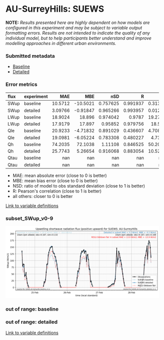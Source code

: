 # AU-SurreyHills: SUEWS

**NOTE:** *Results presented here are highly dependent on how models are configured in this experiment and may be subject to variable output formatting errors. Results are not intended to indicate the quality of any individual model, but to help participants better understand and improve modelling approaches in different urban environments.*

### Submitted metadata

- [Baseline](SUEWS_AU-SurreyHills_baseline_attrs.md)
- [Detailed](SUEWS_AU-SurreyHills_detailed_attrs.md)

### Error metrics

| flux   | experiment   |       MAE |       MBE |        nSD |          R |       5th |      95th |      RMSE |      cRMSE |      AMBE |       1-nSD |         1-R |   nSkewness |   nKurtosis |     Overlap |
|:-------|:-------------|----------:|----------:|-----------:|-----------:|----------:|----------:|----------:|-----------:|----------:|------------:|------------:|------------:|------------:|------------:|
| SWup   | baseline     |  10.5712  | -10.5021  |   0.757625 |   0.991937 |   0.31341 |  28.1896  |  14.7226  |   0.26639  |  10.5021  |   0.242375  |   0.0080635 |   0.114014  |   1.67475   |   0.122029  |
| SWup   | detailed     |   3.09766 |  -0.91847 |   0.965266 |   0.993957 |   0.01214 |   2.00092 |   4.48957 |   0.11346  |   0.91847 |   0.0347338 |   0.0060433 |   0.0545832 |   1.08651   |   0.0891509 |
| LWup   | baseline     |  18.9024  |  18.896   |   0.974042 |   0.9787   |  19.2725  |  17.0111  |  20.0913  |   0.205347 |  18.896   |   0.0259596 |   0.0212997 |   0.0243267 |   0.0589662 |   0.347888  |
| LWup   | detailed     |  17.9179  |  17.897   |   0.95852  |   0.979756 |  18.574   |  15.2015  |  19.1074  |   0.201316 |  17.897   |   0.0414816 |   0.0202435 |   0.0150829 |   0.0493444 |   0.338083  |
| Qle    | baseline     |  20.9233  |  -4.71832 |   0.891029 |   0.436607 |   4.70836 |  10.6109  |  34.7409  |   1.00791  |   4.71832 |   0.108971  |   0.563393  |   0.10732   |   0.208849  |   0.350841  |
| Qle    | detailed     |  19.0981  |  -6.05224 |   0.783308 |   0.480227 |   4.7381  |  18.8826  |  32.264   |   0.928031 |   6.05224 |   0.216692  |   0.519773  |   0.0486002 |   0.319926  |   0.287023  |
| Qh     | baseline     |  74.2035  |  72.1038  |   1.11108  |   0.846525 |  50.2017  |  97.5983  |  84.8621  |   0.594464 |  72.1038  |   0.111084  |   0.153475  |   0.455843  |   0.724728  |   0.573445  |
| Qh     | detailed     |  25.7743  |   5.26654 |   0.916068 |   0.883054 |  10.5289  |  12.2529  |  35.8031  |   0.470432 |   5.26654 |   0.0839317 |   0.116946  |   0.140864  |   0.336067  |   0.252578  |
| Qtau   | baseline     | nan       | nan       | nan        | nan        | nan       | nan       | nan       | nan        | nan       | nan         | nan         | nan         | nan         | nan         |
| Qtau   | detailed     | nan       | nan       | nan        | nan        | nan       | nan       | nan       | nan        | nan       | nan         | nan         | nan         | nan         | nan         |

 - MAE: mean absolute error (close to 0 is better)
 - MBE: mean bias error (close to 0 is better)
 - NSD: ratio of model to obs standard deviation (close to 1 is better)
 - R: Pearson's correlation (close to 1 is better)
 - all others: closer to 0 is better

[Link to variable definitions](../modelattrs/variable_definitions.md)

### <a name="subset_swup_v0-9"></a>subset_SWup_v0-9
[![SUEWS_AU-SurreyHills_subset_SWup_v0-9.png](SUEWS_AU-SurreyHills_subset_SWup_v0-9.png)](SUEWS_AU-SurreyHills_subset_SWup_v0-9.png)

### out of range: baseline


### out of range: detailed



[Link to variable definitions](../modelattrs/variable_definitions.md)


